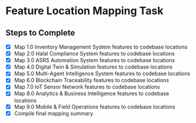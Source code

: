 # Feature Location Mapping Task

## Steps to Complete
- [x] Map 1.0 Inventory Management System features to codebase locations
- [x] Map 2.0 Halal Compliance System features to codebase locations
- [x] Map 3.0 ASRS Automation System features to codebase locations
- [x] Map 4.0 Digital Twin & Simulation features to codebase locations
- [x] Map 5.0 Multi-Agent Intelligence System features to codebase locations
- [x] Map 6.0 Blockchain Traceability features to codebase locations
- [x] Map 7.0 IoT Sensor Network features to codebase locations
- [x] Map 8.0 Analytics & Business Intelligence features to codebase locations
- [x] Map 9.0 Mobile & Field Operations features to codebase locations
- [x] Compile final mapping summary

